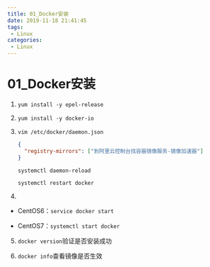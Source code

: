 ```yaml
---
title: 01_Docker安装
date: 2019-11-18 21:41:45
tags: 
 - Linux
categories:
 - Linux
---
```


# 01_Docker安装

1. `yum install -y epel-release`

2. `yum install -y docker-io`

3. `vim /etc/docker/daemon.json`

   ```json
   {
     "registry-mirrors": ["到阿里云控制台找容器镜像服务-镜像加速器"]
   }
   ```

   `systemctl daemon-reload`

   `systemctl restart docker`

4. 

   - CentOS6：`service docker start`

   - CentOS7：`systemctl start docker`

5. `docker version`验证是否安装成功

6. `docker info`查看镜像是否生效